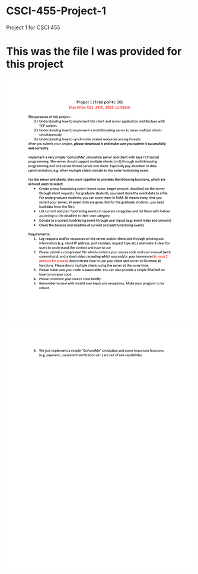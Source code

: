 # CSCI-455-Project-1
Project 1 for CSCI 455

# This was the file I was provided for this project
<p align="center">
  <img src="Doc/project1_2023_Fall_pg1.png" width="688" />
</p>

<p align="center">
  <img src="Doc/project1_2023_Fall_pg2.png" width="688" />
</p>
